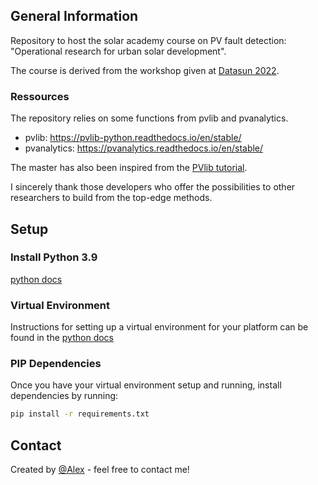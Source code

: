 ## General Information

Repository to host the solar academy course on PV fault detection: "Operational research for urban solar development".

The course is derived from the workshop given at [Datasun 2022](https://github.com/AlexandreHugoMathieu/pvfault_detection/blob/main/notebooks/PV%20Fault%20detection.ipynb).

### Ressources

The repository relies on some functions from pvlib and pvanalytics.

- pvlib: https://pvlib-python.readthedocs.io/en/stable/
- pvanalytics: https://pvanalytics.readthedocs.io/en/stable/

The master has also been inspired from the [PVlib tutorial](https://pvsc-python-tutorials.github.io/PVSC48-Python-Tutorial/Tutorial%200%20-%20Overview.html).

I sincerely thank those developers who offer the possibilities to other researchers to build from the top-edge methods.


## Setup

### Install Python 3.9

[python docs](https://docs.python.org/3/using/unix.html#getting-and-installing-the-latest-version-of-python)

### Virtual Environment

Instructions for setting up a virtual environment for your platform can be found in the [python docs](https://packaging.python.org/guides/installing-using-pip-and-virtual-environments/)

### PIP Dependencies

Once you have your virtual environment setup and running, install dependencies by running:

```bash
pip install -r requirements.txt
```

## Contact
Created by [@Alex](https://alexandrehugomathieu.github.io/alexandremathieu.github.io//) - feel free to contact me!
